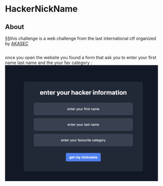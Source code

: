# HackerNickName

## About 

§§this challenge is a web challenge from the last international ctf organized by [AKASEC](https://akasec.club/) 

##

once you open the website you found a form that ask you to enter your first name last name and the your fav category : 
<img src="https://github.com/youssef-badaoui/MY_writeups/blob/main/Web/first.png" >

